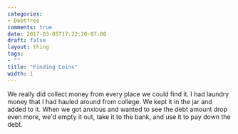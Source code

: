 ```yaml
---
categories:
- Debtfree
comments: true
date: 2017-03-05T17:22:20-07:00
draft: false
layout: thing
tags:
- ""
title: "Finding Coins"
width: 1
---
```


We really did collect money from every place we could find it.  I had laundry money that I had hauled around from college.  We kept it in the jar and added to it.  When we got anxious and wanted to see the debt amount drop even more, we\'d empty it out, take it to the bank, and use it to pay down the debt.

<!--more-->
